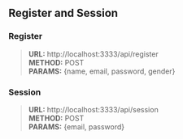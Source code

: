 ## Register and Session

### Register
> **URL:** http://localhost:3333/api/register <br>
> **METHOD:** POST <br>
> **PARAMS:** {name, email, password, gender}

### Session
> **URL:** http://localhost:3333/api/session <br>
> **METHOD:** POST <br>
> **PARAMS:** {email, password}
